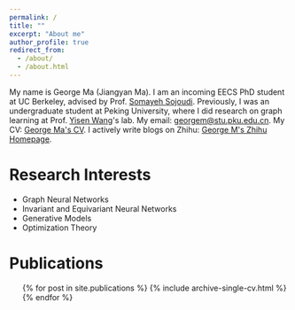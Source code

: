 ```yaml
---
permalink: /
title: ""
excerpt: "About me"
author_profile: true
redirect_from: 
  - /about/
  - /about.html
---
```


My name is George Ma (Jiangyan Ma). I am an incoming EECS PhD student at UC Berkeley, advised by Prof. [Somayeh Sojoudi](https://people.eecs.berkeley.edu/~sojoudi/). Previously, I was an undergraduate student at Peking University, where I did research on graph learning at Prof. [Yisen Wang](https://yisenwang.github.io/)'s lab. My email: [georgem@stu.pku.edu.cn](mailto:georgem@stu.pku.edu.cn). My CV: [George Ma's CV](https://georgemlp.github.io/cv). I actively write blogs on Zhihu: [George M's Zhihu Homepage](https://www.zhihu.com/people/george-m-55/posts).

Research Interests
======

- Graph Neural Networks
- Invariant and Equivariant Neural Networks
- Generative Models
- Optimization Theory

Publications
======
  <ul>{% for post in site.publications %}
    {% include archive-single-cv.html %}
  {% endfor %}</ul>
